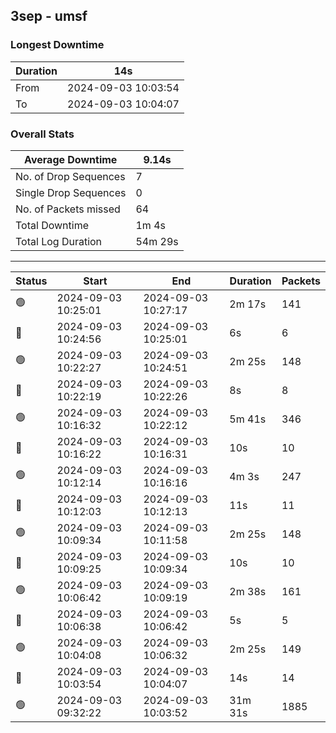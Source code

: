 
## 3sep - umsf

### Longest Downtime

Duration | 14s
---- | ----
From | 2024-09-03 10:03:54
To | 2024-09-03 10:04:07

### Overall Stats

Average Downtime | 9.14s
---- | ----
No. of Drop Sequences | 7
Single Drop Sequences | 0
No. of Packets missed | 64
Total Downtime | 1m 4s
Total Log Duration | 54m 29s


---------

Status | Start | End | Duration | Packets
---- | ---- | ---- | ---- | ----
🟢 | 2024-09-03 10:25:01 | 2024-09-03 10:27:17 | 2m 17s | 141
🔴 | 2024-09-03 10:24:56 | 2024-09-03 10:25:01 | 6s | 6
🟢 | 2024-09-03 10:22:27 | 2024-09-03 10:24:51 | 2m 25s | 148
🔴 | 2024-09-03 10:22:19 | 2024-09-03 10:22:26 | 8s | 8
🟢 | 2024-09-03 10:16:32 | 2024-09-03 10:22:12 | 5m 41s | 346
🔴 | 2024-09-03 10:16:22 | 2024-09-03 10:16:31 | 10s | 10
🟢 | 2024-09-03 10:12:14 | 2024-09-03 10:16:16 | 4m 3s | 247
🔴 | 2024-09-03 10:12:03 | 2024-09-03 10:12:13 | 11s | 11
🟢 | 2024-09-03 10:09:34 | 2024-09-03 10:11:58 | 2m 25s | 148
🔴 | 2024-09-03 10:09:25 | 2024-09-03 10:09:34 | 10s | 10
🟢 | 2024-09-03 10:06:42 | 2024-09-03 10:09:19 | 2m 38s | 161
🔴 | 2024-09-03 10:06:38 | 2024-09-03 10:06:42 | 5s | 5
🟢 | 2024-09-03 10:04:08 | 2024-09-03 10:06:32 | 2m 25s | 149
🔴 | 2024-09-03 10:03:54 | 2024-09-03 10:04:07 | 14s | 14
🟢 | 2024-09-03 09:32:22 | 2024-09-03 10:03:52 | 31m 31s | 1885